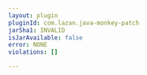 ```yaml
---
layout: plugin
pluginId: com.lazan.java-monkey-patch
jarSha1: INVALID
isJarAvailable: false
error: NONE
violations: []

---
```

